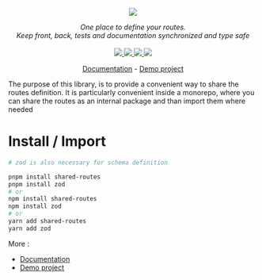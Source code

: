 <p align="center">
    <img src="https://user-images.githubusercontent.com/6702424/80216211-00ef5280-863e-11ea-81de-59f3a3d4b8e4.png">  
</p>

<p align="center">
    <i>
    One place to define your routes. 
    <br>Keep front, back, tests and documentation synchronized and type safe
    </i>
    <br>
    <br>
    <a href="https://github.com/JeromeBu/shared-routes/actions">
      <img src="https://github.com/JeromeBu/shared-routes/workflows/ci/badge.svg?branch=main">
    </a>
    <a href="https://bundlephobia.com/package/shared-routes">
      <img src="https://img.shields.io/bundlephobia/minzip/shared-routes">
    </a>
    <a href="https://www.npmjs.com/package/shared-routes">
      <img src="https://img.shields.io/npm/dw/shared-routes">
    </a>
    <a href="https://github.com/JeromeBu/shared-routes/blob/main/LICENSE">
      <img src="https://img.shields.io/npm/l/shared-routes">
    </a>
</p>
<p align="center">
  <a href="https://jeromebu.gitbook.io/shared-routes">Documentation</a>
   - 
  <a href="https://github.com/JeromeBu/shared-routes-demo">Demo project</a>
</p>

<p>The purpose of this library, is to provide a convenient way to share the routes definition. It is particularly convenient inside a monorepo, where you can share the routes as an internal package and than import them where needed</p>

# Install / Import

```bash
# zod is also necessary for schema definition

pnpm install shared-routes
pnpm install zod
# or
npm install shared-routes
npm install zod
# or
yarn add shared-routes
yarn add zod
```

More :

- <a href="https://jeromebu.gitbook.io/shared-routes">Documentation</a>
- <a href="https://github.com/JeromeBu/shared-routes-demo">Demo project</a>
